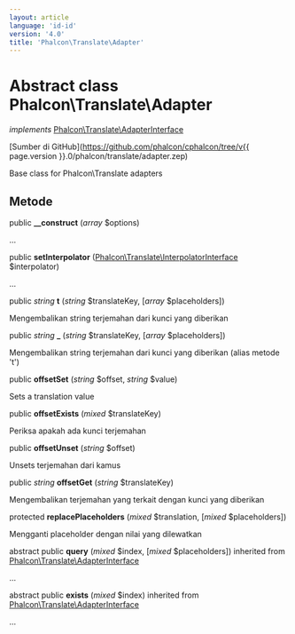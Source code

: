 ```yaml
---
layout: article
language: 'id-id'
version: '4.0'
title: 'Phalcon\Translate\Adapter'
---
```

# Abstract class **Phalcon\Translate\Adapter**

*implements* [Phalcon\Translate\AdapterInterface](Phalcon_Translate_AdapterInterface)

[Sumber di GitHub](https://github.com/phalcon/cphalcon/tree/v{{ page.version }}.0/phalcon/translate/adapter.zep)

Base class for Phalcon\Translate adapters

## Metode

public **__construct** (*array* $options)

...

public **setInterpolator** ([Phalcon\Translate\InterpolatorInterface](Phalcon_Translate_InterpolatorInterface) $interpolator)

...

public *string* **t** (*string* $translateKey, [*array* $placeholders])

Mengembalikan string terjemahan dari kunci yang diberikan

public *string* **_** (*string* $translateKey, [*array* $placeholders])

Mengembalikan string terjemahan dari kunci yang diberikan (alias metode 't')

public **offsetSet** (*string* $offset, *string* $value)

Sets a translation value

public **offsetExists** (*mixed* $translateKey)

Periksa apakah ada kunci terjemahan

public **offsetUnset** (*string* $offset)

Unsets terjemahan dari kamus

public *string* **offsetGet** (*string* $translateKey)

Mengembalikan terjemahan yang terkait dengan kunci yang diberikan

protected **replacePlaceholders** (*mixed* $translation, [*mixed* $placeholders])

Mengganti placeholder dengan nilai yang dilewatkan

abstract public **query** (*mixed* $index, [*mixed* $placeholders]) inherited from [Phalcon\Translate\AdapterInterface](Phalcon_Translate_AdapterInterface)

...

abstract public **exists** (*mixed* $index) inherited from [Phalcon\Translate\AdapterInterface](Phalcon_Translate_AdapterInterface)

...